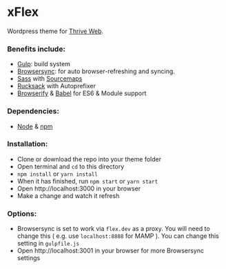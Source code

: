 # xFlex
Wordpress theme for [Thrive Web](http://thriveweb.com.au).

### Benefits include:

- [Gulp](http://gulpjs.com/): build system
- [Browsersync](http://browsersync.io/): for auto browser-refreshing and syncing.
- [Sass](http://sass-lang.com/) with [Sourcemaps](https://github.com/floridoo/gulp-sourcemaps)
- [Rucksack](http://simplaio.github.io/rucksack/) with Autoprefixer
- [Browserify](http://browserify.org/) & [Babel](http://babeljs.io/) for ES6 & Module support

### Dependencies:

- [Node](https://nodejs.org/en/) & [npm](https://docs.npmjs.com/getting-started/installing-node)

### Installation:

- Clone or download the repo into your theme folder
- Open terminal and `cd` to this directory
- `npm install` or `yarn install`
- When it has finished, run `npm start` or `yarn start`
- Open http://localhost:3000 in your browser
- Make a change and watch it refresh

### Options:

- Browsersync is set to work via `flex.dev` as a proxy. You will need to change this ( e.g. use `localhost:8888` for MAMP ). You can change this setting in `gulpfile.js`
- Open http://localhost:3001 in your browser for more Browsersync settings
